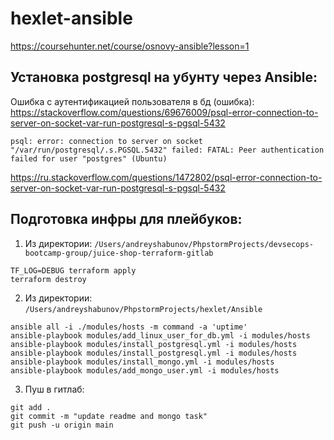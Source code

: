 # hexlet-ansible
https://coursehunter.net/course/osnovy-ansible?lesson=1

## Установка postgresql на убунту через Ansible:
Ошибка с аутентификацией пользователя в бд (ошибка):
https://stackoverflow.com/questions/69676009/psql-error-connection-to-server-on-socket-var-run-postgresql-s-pgsql-5432
```
psql: error: connection to server on socket "/var/run/postgresql/.s.PGSQL.5432" failed: FATAL: Peer authentication failed for user "postgres" (Ubuntu)
```
https://ru.stackoverflow.com/questions/1472802/psql-error-connection-to-server-on-socket-var-run-postgresql-s-pgsql-5432


## Подготовка инфры для плейбуков:
1. Из директории: `/Users/andreyshabunov/PhpstormProjects/devsecops-bootcamp-group/juice-shop-terraform-gitlab`
```
TF_LOG=DEBUG terraform apply
terraform destroy  
```
2. Из директории: `/Users/andreyshabunov/PhpstormProjects/hexlet/Ansible`
```
ansible all -i ./modules/hosts -m command -a 'uptime'
ansible-playbook modules/add_linux_user_for_db.yml -i modules/hosts
ansible-playbook modules/install_postgresql.yml -i modules/hosts
ansible-playbook modules/install_postgresql.yml -i modules/hosts
ansible-playbook modules/install_mongo.yml -i modules/hosts
ansible-playbook modules/add_mongo_user.yml -i modules/hosts
```

3. Пуш в гитлаб:
```
git add .
git commit -m "update readme and mongo task"
git push -u origin main
```